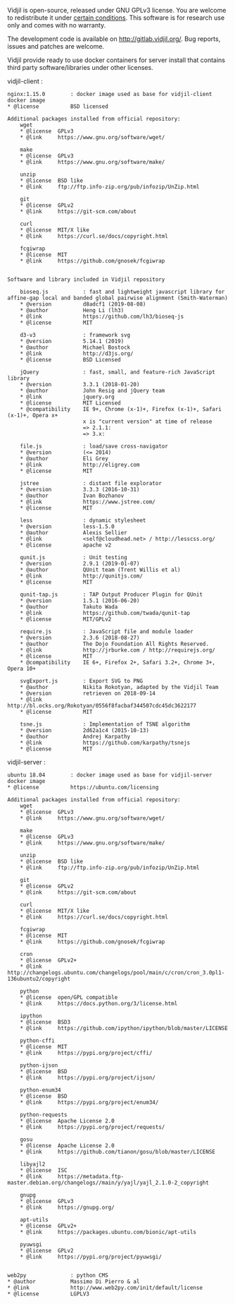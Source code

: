 
Vidjil is open-source, released under GNU GPLv3 license.
You are welcome to redistribute it under [certain conditions](http://git.vidjil.org/blob/master/doc/LICENSE).
This software is for research use only and comes with no warranty.

The development code is available on <http://gitlab.vidjil.org/>.
Bug reports, issues and patches are welcome.



Vidjil provide ready to use docker containers for server install that contains third party software/libraries under other licenses.

vidjil-client : 

    nginx:1.15.0        : docker image used as base for vidjil-client docker image
    * @license          BSD licensed

    Additional packages installed from official repository:
        wget        
        * @license  GPLv3
        * @link     https://www.gnu.org/software/wget/

        make        
        * @license  GPLv3
        * @link     https://www.gnu.org/software/make/

        unzip       
        * @license  BSD like
        * @link     ftp://ftp.info-zip.org/pub/infozip/UnZip.html 

        git         
        * @license  GPLv2
        * @link     https://git-scm.com/about

        curl        
        * @license  MIT/X like   
        * @link     https://curl.se/docs/copyright.html

        fcgiwrap
        * @license  MIT 
        * @link     https://github.com/gnosek/fcgiwrap

    
    Software and library included in Vidjil repository
    
        bioseq.js           : fast and lightweight javascript library for affine-gap local and banded global pairwise alignment (Smith-Waterman)
        * @version          d8adcf1 (2019-08-08)
        * @author           Heng Li (lh3)
        * @link             https://github.com/lh3/bioseq-js
        * @license          MIT

        d3-v3		        : framework svg 
        * @version          5.14.1 (2019)
        * @author           Michael Bostock
        * @link             http://d3js.org/
        * @license          BSD Licensed
        
        jQuery		        : fast, small, and feature-rich JavaScript library
        * @version          3.3.1 (2018-01-20)
        * @author           John Resig and jQuery team
        * @link             jquery.org
        * @license          MIT Licensed
        * @compatibility    IE 9+, Chrome (x-1)+, Firefox (x-1)+, Safari (x-1)+, Opera x+
                            x is "current version" at time of release
                            => 2.1.1: 
                            => 3.x: 

        file.js  		    : load/save cross-navigator
        * @version          (<= 2014)
        * @author           Eli Grey
        * @link             http://eligrey.com
        * @license          MIT

        jstree              : distant file explorator
        * @version          3.3.3 (2016-10-31)
        * @author           Ivan Bozhanov
        * @link             https://www.jstree.com/
        * @license          MIT

        less  		        : dynamic stylesheet 
        * @version          less-1.5.0
        * @author           Alexis Sellier
        * @link             <self@cloudhead.net> / http://lesscss.org/
        * @license          apache v2

        qunit.js            : Unit testing
        * @version          2.9.1 (2019-01-07)
        * @author           QUnit team (Trent Willis et al)
        * @link             http://qunitjs.com/
        * @license          MIT

        qunit-tap.js        : TAP Output Producer Plugin for QUnit
        * @version          1.5.1 (2016-06-20)
        * @author           Takuto Wada
        * @link             https://github.com/twada/qunit-tap
        * @license          MIT/GPLv2
        
        require.js  	    : JavaScript file and module loader
        * @version          2.3.6 (2018-08-27)
        * @author           The Dojo Foundation All Rights Reserved.
        * @link             http://jrburke.com / http://requirejs.org/
        * @license          MIT
        * @compatibility    IE 6+, Firefox 2+, Safari 3.2+, Chrome 3+, Opera 10+

        svgExport.js        : Export SVG to PNG
        * @author           Nikita Rokotyan, adapted by the Vidjil Team
        * @version          retrieven on 2018-09-14
        * @link             http://bl.ocks.org/Rokotyan/0556f8facbaf344507cdc45dc3622177
        * @license          MIT

        tsne.js             : Implementation of TSNE algorithm
        * @version          2d62a1c4 (2015-10-13)
        * @author           Andrej Karpathy
        * @link             https://github.com/karpathy/tsnejs
        * @license          MIT

vidjil-server :

    ubuntu 18.04        : docker image used as base for vidjil-server docker image
    * @license          https://ubuntu.com/licensing

    Additional packages installed from official repository:
        wget        
        * @license  GPLv3
        * @link     https://www.gnu.org/software/wget/

        make        
        * @license  GPLv3
        * @link     https://www.gnu.org/software/make/

        unzip       
        * @license  BSD like
        * @link     ftp://ftp.info-zip.org/pub/infozip/UnZip.html 

        git         
        * @license  GPLv2
        * @link     https://git-scm.com/about

        curl        
        * @license  MIT/X like   
        * @link     https://curl.se/docs/copyright.html

        fcgiwrap
        * @license  MIT 
        * @link     https://github.com/gnosek/fcgiwrap

        cron       
        * @license  GPLv2+
        * @link     http://changelogs.ubuntu.com/changelogs/pool/main/c/cron/cron_3.0pl1-136ubuntu2/copyright
         
        python          
        * @license  open/GPL compatible 
        * @link     https://docs.python.org/3/license.html
 
        ipython         
        * @license  BSD3
        * @link     https://github.com/ipython/ipython/blob/master/LICENSE

        python-cffi     
        * @license  MIT
        * @link     https://pypi.org/project/cffi/

        python-ijson   
        * @license  BSD
        * @link     https://pypi.org/project/ijson/

        python-enum34   
        * @license  BSD
        * @link     https://pypi.org/project/enum34/

        python-requests 
        * @license  Apache License 2.0
        * @link     https://pypi.org/project/requests/

        gosu         
        * @license  Apache License 2.0
        * @link     https://github.com/tianon/gosu/blob/master/LICENSE

        libyajl2        
        * @license  ISC
        * @link     https://metadata.ftp-master.debian.org/changelogs//main/y/yajl/yajl_2.1.0-2_copyright

        gnupg           
        * @license  GPLv3
        * @link     https://gnupg.org/

        apt-utils       
        * @license  GPLv2+
        * @link     https://packages.ubuntu.com/bionic/apt-utils

        pyuwsgi         
        * @license  GPLv2
        * @link     https://pypi.org/project/pyuwsgi/


    web2py              : python CMS
    * @author           Massimo Di Pierro & al
    * @link             http://www.web2py.com/init/default/license
    * @license          LGPLV3


    

